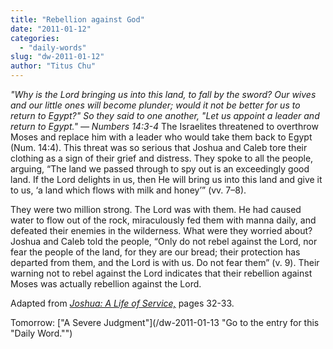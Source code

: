 ```yaml
---
title: "Rebellion against God"
date: "2011-01-12"
categories: 
  - "daily-words"
slug: "dw-2011-01-12"
author: "Titus Chu"
---
```


_"Why is the Lord bringing us into this land, to fall by the sword? Our wives and our little ones will become plunder; would it not be better for us to return to Egypt?" So they said to one another, "Let us appoint a leader and return to Egypt." — Numbers 14:3-4_ The Israelites threatened to overthrow Moses and replace him with a leader who would take them back to Egypt (Num. 14:4). This threat was so serious that Joshua and Caleb tore their clothing as a sign of their grief and distress. They spoke to all the people, arguing, “The land we passed through to spy out is an exceedingly good land. If the Lord delights in us, then He will bring us into this land and give it to us, ‘a land which flows with milk and honey’” (vv. 7–8).

They were two million strong. The Lord was with them. He had caused water to flow out of the rock, miraculously fed them with manna daily, and defeated their enemies in the wilderness. What were they worried about? Joshua and Caleb told the people, “Only do not rebel against the Lord, nor fear the people of the land, for they are our bread; their protection has departed from them, and the Lord is with us. Do not fear them” (v. 9). Their warning not to rebel against the Lord indicates that their rebellion against Moses was actually rebellion against the Lord.

Adapted from _[Joshua: A Life of Service,](/book-joshua/ "Go to the listing for this book.")_ pages 32-33.

Tomorrow: ["A Severe Judgment"](/dw-2011-01-13 "Go to the entry for this "Daily Word."")
